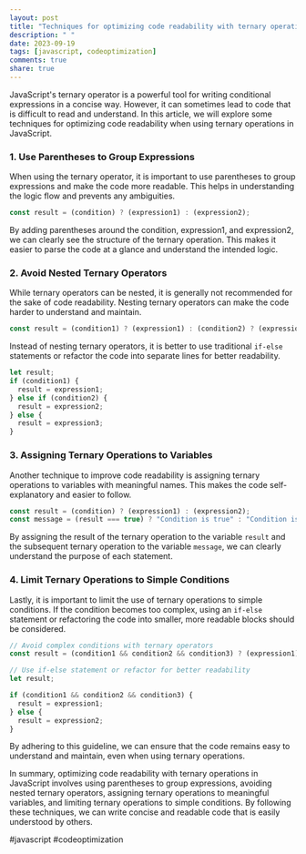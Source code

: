 ```yaml
---
layout: post
title: "Techniques for optimizing code readability with ternary operations in JavaScript"
description: " "
date: 2023-09-19
tags: [javascript, codeoptimization]
comments: true
share: true
---
```


JavaScript's ternary operator is a powerful tool for writing conditional expressions in a concise way. However, it can sometimes lead to code that is difficult to read and understand. In this article, we will explore some techniques for optimizing code readability when using ternary operations in JavaScript.

### 1. Use Parentheses to Group Expressions

When using the ternary operator, it is important to use parentheses to group expressions and make the code more readable. This helps in understanding the logic flow and prevents any ambiguities.

```javascript
const result = (condition) ? (expression1) : (expression2);
```

By adding parentheses around the condition, expression1, and expression2, we can clearly see the structure of the ternary operation. This makes it easier to parse the code at a glance and understand the intended logic.

### 2. Avoid Nested Ternary Operators

While ternary operators can be nested, it is generally not recommended for the sake of code readability. Nesting ternary operators can make the code harder to understand and maintain.

```javascript
const result = (condition1) ? (expression1) : (condition2) ? (expression2) : (expression3);
```

Instead of nesting ternary operators, it is better to use traditional `if-else` statements or refactor the code into separate lines for better readability.

```javascript
let result;
if (condition1) {
  result = expression1;
} else if (condition2) {
  result = expression2;
} else {
  result = expression3;
}
```

### 3. Assigning Ternary Operations to Variables

Another technique to improve code readability is assigning ternary operations to variables with meaningful names. This makes the code self-explanatory and easier to follow.

```javascript
const result = (condition) ? (expression1) : (expression2);
const message = (result === true) ? "Condition is true" : "Condition is false";
```

By assigning the result of the ternary operation to the variable `result` and the subsequent ternary operation to the variable `message`, we can clearly understand the purpose of each statement.

### 4. Limit Ternary Operations to Simple Conditions

Lastly, it is important to limit the use of ternary operations to simple conditions. If the condition becomes too complex, using an `if-else` statement or refactoring the code into smaller, more readable blocks should be considered.

```javascript
// Avoid complex conditions with ternary operators
const result = (condition1 && condition2 && condition3) ? (expression1) : (expression2);

// Use if-else statement or refactor for better readability
let result;

if (condition1 && condition2 && condition3) {
  result = expression1;
} else {
  result = expression2;
}
```

By adhering to this guideline, we can ensure that the code remains easy to understand and maintain, even when using ternary operations.

In summary, optimizing code readability with ternary operations in JavaScript involves using parentheses to group expressions, avoiding nested ternary operators, assigning ternary operations to meaningful variables, and limiting ternary operations to simple conditions. By following these techniques, we can write concise and readable code that is easily understood by others.

#javascript #codeoptimization